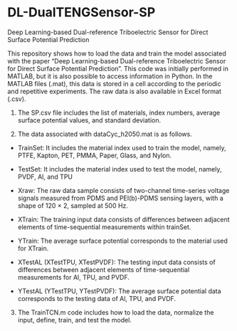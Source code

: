 # DL-DualTENGSensor-SP
Deep Learning-based Dual-reference Triboelectric Sensor for Direct Surface Potential Prediction

This repository shows how to load the data and train the model associated with the paper “Deep Learning-based Dual-reference Triboelectric Sensor for Direct Surface Potential Prediction”. This code was initially performed in MATLAB, but it is also possible to access information in Python. In the MATLAB files (.mat), this data is stored in a cell according to the periodic and repetitive experiments. The raw data is also available in Excel format (.csv). 


1. The SP.csv file includes the list of materials, index numbers, average surface potential values, and standard deviation. 

2. The data associated with dataCyc_h2050.mat is as follows. 
- TrainSet: It includes the material index used to train the model, namely, PTFE, Kapton, PET, PMMA, Paper, Glass, and Nylon.

- TestSet: It includes the material index used to test the model, namely,  PVDF, Al, and TPU

- Xraw: The raw data sample consists of two-channel time-series voltage signals measured from PDMS and PEI(b)-PDMS sensing layers, with a shape of 120 × 2, sampled at 500 Hz. 

- XTrain: The training input data consists of differences between adjacent elements of time-sequential measurements within trainSet.

- YTrain: The average surface potential corresponds to the material used for XTrain.

- XTestAL (XTestTPU, XTestPVDF): The testing input data consists of differences between adjacent elements of time-sequential measurements for Al, TPU, and PVDF. 

- YTestAL (YTestTPU, YTestPVDF): The average surface potential data corresponds to the testing data of Al, TPU, and PVDF. 

3. The TrainTCN.m code includes how to load the data, normalize the input, define, train, and test the model. 
